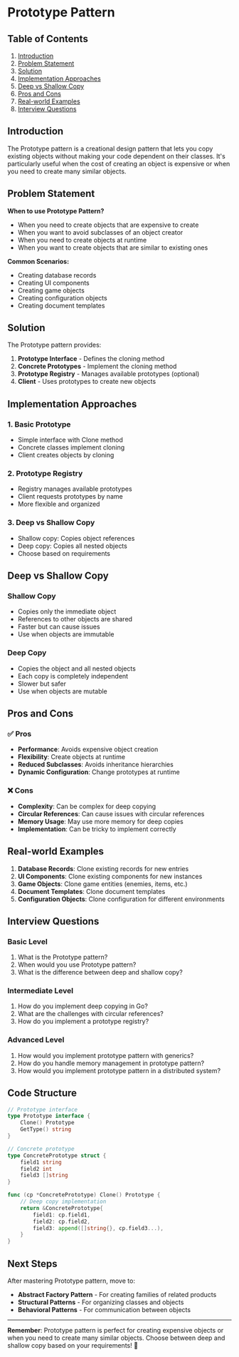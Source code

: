 # Prototype Pattern

## Table of Contents
1. [Introduction](#introduction)
2. [Problem Statement](#problem-statement)
3. [Solution](#solution)
4. [Implementation Approaches](#implementation-approaches)
5. [Deep vs Shallow Copy](#deep-vs-shallow-copy)
6. [Pros and Cons](#pros-and-cons)
7. [Real-world Examples](#real-world-examples)
8. [Interview Questions](#interview-questions)

## Introduction

The Prototype pattern is a creational design pattern that lets you copy existing objects without making your code dependent on their classes. It's particularly useful when the cost of creating an object is expensive or when you need to create many similar objects.

## Problem Statement

**When to use Prototype Pattern?**
- When you need to create objects that are expensive to create
- When you want to avoid subclasses of an object creator
- When you need to create objects at runtime
- When you want to create objects that are similar to existing ones

**Common Scenarios:**
- Creating database records
- Creating UI components
- Creating game objects
- Creating configuration objects
- Creating document templates

## Solution

The Prototype pattern provides:
1. **Prototype Interface** - Defines the cloning method
2. **Concrete Prototypes** - Implement the cloning method
3. **Prototype Registry** - Manages available prototypes (optional)
4. **Client** - Uses prototypes to create new objects

## Implementation Approaches

### 1. Basic Prototype
- Simple interface with Clone method
- Concrete classes implement cloning
- Client creates objects by cloning

### 2. Prototype Registry
- Registry manages available prototypes
- Client requests prototypes by name
- More flexible and organized

### 3. Deep vs Shallow Copy
- Shallow copy: Copies object references
- Deep copy: Copies all nested objects
- Choose based on requirements

## Deep vs Shallow Copy

### Shallow Copy
- Copies only the immediate object
- References to other objects are shared
- Faster but can cause issues
- Use when objects are immutable

### Deep Copy
- Copies the object and all nested objects
- Each copy is completely independent
- Slower but safer
- Use when objects are mutable

## Pros and Cons

### ✅ Pros
- **Performance**: Avoids expensive object creation
- **Flexibility**: Create objects at runtime
- **Reduced Subclasses**: Avoids inheritance hierarchies
- **Dynamic Configuration**: Change prototypes at runtime

### ❌ Cons
- **Complexity**: Can be complex for deep copying
- **Circular References**: Can cause issues with circular references
- **Memory Usage**: May use more memory for deep copies
- **Implementation**: Can be tricky to implement correctly

## Real-world Examples

1. **Database Records**: Clone existing records for new entries
2. **UI Components**: Clone existing components for new instances
3. **Game Objects**: Clone game entities (enemies, items, etc.)
4. **Document Templates**: Clone document templates
5. **Configuration Objects**: Clone configuration for different environments

## Interview Questions

### Basic Level
1. What is the Prototype pattern?
2. When would you use Prototype pattern?
3. What is the difference between deep and shallow copy?

### Intermediate Level
1. How do you implement deep copying in Go?
2. What are the challenges with circular references?
3. How do you implement a prototype registry?

### Advanced Level
1. How would you implement prototype pattern with generics?
2. How do you handle memory management in prototype pattern?
3. How would you implement prototype pattern in a distributed system?

## Code Structure

```go
// Prototype interface
type Prototype interface {
    Clone() Prototype
    GetType() string
}

// Concrete prototype
type ConcretePrototype struct {
    field1 string
    field2 int
    field3 []string
}

func (cp *ConcretePrototype) Clone() Prototype {
    // Deep copy implementation
    return &ConcretePrototype{
        field1: cp.field1,
        field2: cp.field2,
        field3: append([]string{}, cp.field3...),
    }
}
```

## Next Steps

After mastering Prototype pattern, move to:
- **Abstract Factory Pattern** - For creating families of related products
- **Structural Patterns** - For organizing classes and objects
- **Behavioral Patterns** - For communication between objects

---

**Remember**: Prototype pattern is perfect for creating expensive objects or when you need to create many similar objects. Choose between deep and shallow copy based on your requirements! 🚀

